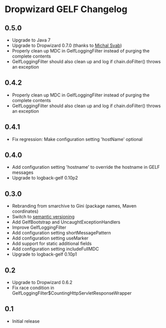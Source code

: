 Dropwizard GELF Changelog
=========================

0.5.0
-----

* Upgrade to Java 7
* Upgrade to Dropwizard 0.7.0 (thanks to [Michal Svab](https://github.com/msvab))
* Properly clean up MDC in GelfLoggingFilter instead of purging the complete contents
* GelfLoggingFilter should also clean up and log if chain.doFilter() throws an exception


0.4.2
-----

* Properly clean up MDC in GelfLoggingFilter instead of purging the complete contents
* GelfLoggingFilter should also clean up and log if chain.doFilter() throws an exception


0.4.1
-----

* Fix regression: Make configuration setting 'hostName' optional


0.4.0
-----

* Add configuration setting 'hostname' to override the hostname in GELF messages
* Upgrade to logback-gelf 0.10p2


0.3.0
-----

* Rebranding from smarchive to Gini (package names, Maven coordinates)
* Switch to [semantic versioning](http://semver.org/)
* Add GelfBootstrap and UncaughtExceptionHandlers
* Improve GelfLoggingFilter
* Add configuration setting shortMessagePattern
* Add configuration setting useMarker
* Add support for static additional fields
* Add configuration setting includeFullMDC
* Upgrade to logback-gelf 0.10p1


0.2
---

* Upgrade to Dropwizard 0.6.2
* Fix race condition in GelfLoggingFilter$CountingHttpServletResponseWrapper


0.1
---

* Initial release
